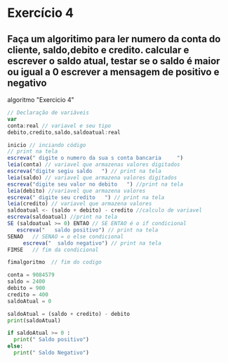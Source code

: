 # Exercício 4

## Faça um algoritimo para ler numero da conta do cliente, saldo,debito e credito. calcular e escrever o saldo atual, testar se o saldo é maior ou igual a 0 escrever a mensagem de positivo e negativo 
algoritmo "Exercicio 4"
```js
// Declaração de variáveis 
var
conta:real // variavel e seu tipo         
debito,credito,saldo,saldoatual:real

inicio // inciando código
// print na tela 
escreva(" digite o numero da sua s conta bancaria     ")
leia(conta) // variavel que armazenas valores digitados
escreva("digite segiu saldo   ") // print na tela
leia(saldo) // variavel que armazena valores digitados
escreva("digite seu valor no debito   ") //print na tela
leia(debito) //variavel que armazena valores 
escreva(" digite seu credito   ") // print na tela
leia(credito) // variavel que armazena valores 
saldoatual <- (saldo + debito) - credito //calculo de variavel
escreva(saldoatual) //print na tela
SE (saldoatual >= 0) ENTAO // SE ENTAO é o if condicional
   escreva("   saldo positivo") // print na tela 
SENAO   // SENAO = o else condicional 
     escreva("  saldo negativo") // print na tela 
FIMSE   // fim da condicional

fimalgoritmo  // fim do codigo 

```
```py
conta = 9084579
saldo = 2400
debito = 900
credito = 400
saldoAtual = 0

saldoAtual = (saldo + credito) - debito
print(saldoAtual)

if saldoAtual >= 0 :
  print(" Saldo positivo")
else:
  print(" Saldo Negativo")

```